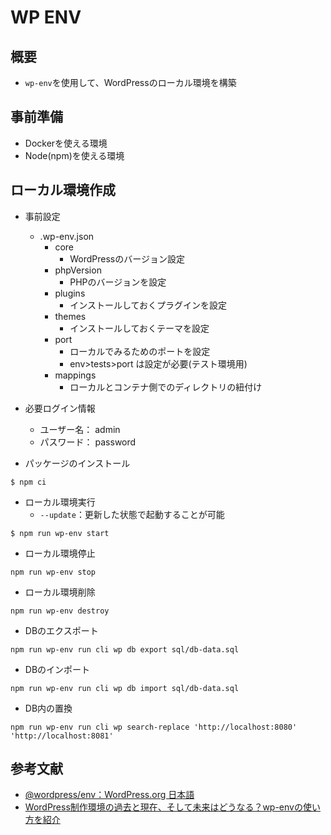 # WP ENV

## 概要
- `wp-env`を使用して、WordPressのローカル環境を構築

## 事前準備
- Dockerを使える環境
- Node(npm)を使える環境

## ローカル環境作成
- 事前設定
  - .wp-env.json
    - core
      - WordPressのバージョン設定
    - phpVersion
      - PHPのバージョンを設定
    - plugins
      - インストールしておくプラグインを設定
    - themes
      - インストールしておくテーマを設定
    - port
      - ローカルでみるためのポートを設定
      - env>tests>port は設定が必要(テスト環境用)
    - mappings
      - ローカルとコンテナ側でのディレクトリの紐付け

- 必要ログイン情報
  - ユーザー名： admin
  - パスワード： password

- パッケージのインストール
```
$ npm ci
```

- ローカル環境実行
  - `--update`：更新した状態で起動することが可能
```
$ npm run wp-env start
```

- ローカル環境停止
```
npm run wp-env stop
```

- ローカル環境削除
```
npm run wp-env destroy
```

- DBのエクスポート
```
npm run wp-env run cli wp db export sql/db-data.sql
```

- DBのインポート
```
npm run wp-env run cli wp db import sql/db-data.sql
```

- DB内の置換
```
npm run wp-env run cli wp search-replace 'http://localhost:8080' 'http://localhost:8081'
```

## 参考文献
- [@wordpress/env：WordPress.org 日本語](https://ja.wordpress.org/team/handbook/block-editor/reference-guides/packages/packages-env/)
- [WordPress制作環境の過去と現在、そして未来はどうなる？wp-envの使い方を紹介](https://liginc.co.jp/612383)
